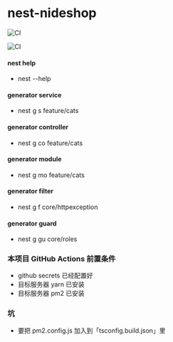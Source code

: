 # nest-nideshop
![CI](https://github.com/Kennytian/nest-nideshop/workflows/CI/badge.svg)

![CI](https://github.com/Kennytian/nest-nideshop/workflows/CI/badge.svg?branch=release)

#### nest help
- nest --help

#### generator service
- nest g s feature/cats

#### generator controller
- nest g co feature/cats

#### generator module
- nest g mo feature/cats

#### generator filter
- nest g f core/httpexception

#### generator guard
- nest g gu core/roles

### 本项目 GitHub Actions 前置条件
- github secrets 已经配置好
- 目标服务器 yarn 已安装
- 目标服务器 pm2 已安装

### 坑
- 要把 pm2.config.js 加入到「tsconfig.build.json」里
